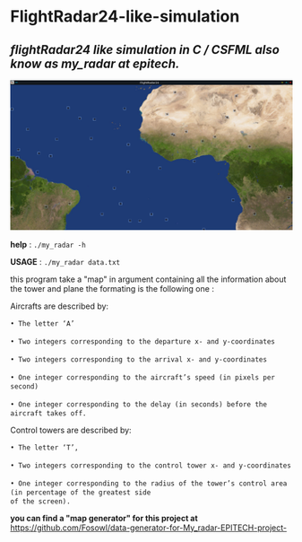 # FlightRadar24-like-simulation


## *flightRadar24 like simulation in C / CSFML also know as my_radar at epitech.*


![](docs/radar.png)


**help** : ```./my_radar -h```


**USAGE** : ```./my_radar data.txt```

this program take a "map" in argument containing all the information about the tower and plane the formating is the following one :

Aircrafts are described by:

    • The letter ‘A’

    • Two integers corresponding to the departure x- and y-coordinates

    • Two integers corresponding to the arrival x- and y-coordinates

    • One integer corresponding to the aircraft’s speed (in pixels per second)

    • One integer corresponding to the delay (in seconds) before the aircraft takes off.

Control towers are described by:

    • The letter ‘T’,

    • Two integers corresponding to the control tower x- and y-coordinates

    • One integer corresponding to the radius of the tower’s control area (in percentage of the greatest side
    of the screen).

**you can find a "map generator" for this project at** https://github.com/Fosowl/data-generator-for-My_radar-EPITECH-project-
